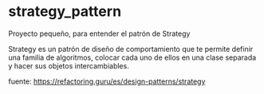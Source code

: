 # strategy_pattern
Proyecto pequeño, para entender el patrón de Strategy

Strategy es un patrón de diseño de comportamiento que te permite definir una familia de algoritmos, 
colocar cada uno de ellos en una clase separada y hacer sus objetos intercambiables.

fuente: https://refactoring.guru/es/design-patterns/strategy
